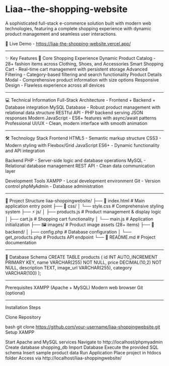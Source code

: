 # Liaa--the-shopping-website
A sophisticated full-stack e-commerce solution built with modern web technologies, featuring a complete shopping experience with dynamic product management and seamless user interactions.

🚀 Live Demo - https://liaa-the-shopping-website.vercel.app/
 _____________________________________________________________________________________________________________________________________________________________________________________________________________________________
 ✨ Key Features
🛒 Core Shopping Experience
Dynamic Product Catalog - 28+ fashion items across Clothing, Shoes, and Accessories
Smart Shopping Cart - Real-time cart management with persistent storage
Advanced Filtering - Category-based filtering and search functionality
Product Details Modal - Comprehensive product information with size options
Responsive Design - Flawless experience across all devices
______________________________________________________________________________________________________________________________________________________________________________________________________________________________
💻 Technical Information
Full-Stack Architecture - Frontend + Backend + Database integration
MySQL Database - Robust product management with relational data structure
RESTful API - PHP backend serving JSON responses
Modern JavaScript - ES6+ features with async/await patterns
Professional UI/UX - Clean, modern interface with smooth animation
______________________________________________________________________________________________________________________________________________________________________________________________________________________________
🛠️ Technology Stack
Frontend
HTML5 - Semantic markup structure
CSS3 - Modern styling with Flexbox/Grid
JavaScript ES6+ - Dynamic functionality and API integration

Backend
PHP - Server-side logic and database operations
MySQL - Relational database management
REST API - Clean data communication layer

Development Tools
XAMPP - Local development environment
Git - Version control
phpMyAdmin - Database administration
______________________________________________________________________________________________________________________________________________________________________________________________________________________________
📁 Project Structure
liaa-shoppingwebsite/
├── 📄 index.html                 # Main application entry point
├── 🎨 css/
│   └── style.css                # Comprehensive styling system
├── ⚡ js/
│   ├── products.js              # Product management & display logic
│   ├── cart.js                  # Shopping cart functionality
│   └── main.js                  # Application initialization
├── 🖼️ images/                   # Product image assets (28+ items)
├── 🔧 backend/
│   ├── config.php              # Database configuration
│   └── get_products.php        # Products API endpoint
└── 📖 README.md                # Project documentation
______________________________________________________________________________________________________________________________________________________________________________________________________________________________
📁 Database Schema
CREATE TABLE products (
    id INT AUTO_INCREMENT PRIMARY KEY,
    name VARCHAR(255) NOT NULL,
    price DECIMAL(10,2) NOT NULL,
    description TEXT,
    image_url VARCHAR(255),
    category VARCHAR(100)
);
______________________________________________________________________________________________________________________________________________________________________________________________________________________________
Prerequisites
XAMPP (Apache + MySQL)
Modern web browser
Git (optional)
_____________________________________________________________________________________________________________________________________________________________________________________________________________________________
Installation Steps

Clone Repository

bash
git clone https://github.com/your-username/liaa-shoppingwebsite.git
Setup XAMPP

Start Apache and MySQL services
Navigate to http://localhost/phpmyadmin
Create database shopping_db
Import Database
Execute the provided SQL schema
Insert sample product data
Run Application
Place project in htdocs folder
Access via http://localhost/liaa-shoppingwebsite/

